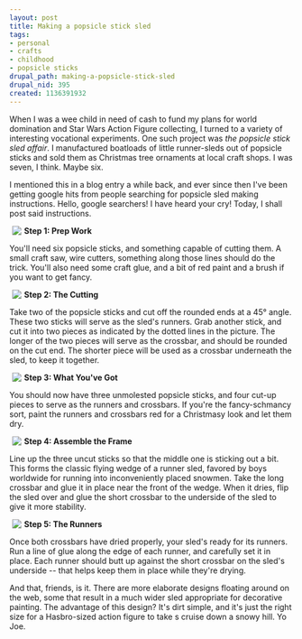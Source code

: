 ```yaml
--- 
layout: post
title: Making a popsicle stick sled
tags: 
- personal
- crafts
- childhood
- popsicle sticks
drupal_path: making-a-popsicle-stick-sled
drupal_nid: 395
created: 1136391932
---
```

When I was a wee child in need of cash to fund my plans for world domination and Star Wars Action Figure collecting, I turned to a variety of interesting vocational experiments. One such project was <i>the popsicle stick sled affair</i>. I manufactured boatloads of little runner-sleds out of popsicle sticks and sold them as Christmas tree ornaments at local craft shops. I was seven, I think. Maybe six.



I mentioned this in a blog entry a while back, and ever since then I've been getting google hits from people searching for popsicle sled making instructions. Hello, google searchers! I have heard your cry! Today, I shall post said instructions.



<img src="/sites/jeff.viapositiva.net/files/sled1.png" align="left" hspace="5"><b>Step 1: Prep Work</b>

You'll need six popsicle sticks, and something capable of cutting them. A small craft saw, wire cutters, something along those lines should do the trick. You'll also need some craft glue, and a bit of red paint and a brush if you want to get fancy.<br clear=all>



<img src="/sites/jeff.viapositiva.net/files/sled2.png" align="left" hspace="5"><b>Step 2: The Cutting</b>

Take two of the popsicle sticks and cut off the rounded ends at a 45&deg; angle. These two sticks will serve as the sled's runners. Grab another stick, and cut it into two pieces as indicated by the dotted lines in the picture. The longer of the two pieces will serve as the crossbar, and should be rounded on the cut end. The shorter piece will be used as a crossbar underneath the sled, to keep it together.<br clear=all>



<img src="/sites/jeff.viapositiva.net/files/sled3.png" align="left" hspace="5"><b>Step 3: What You've Got</b>

You should now have three unmolested popsicle sticks, and four cut-up pieces to serve as the runners and crossbars. If you're the fancy-schmancy sort, paint the runners and crossbars red for a Christmasy look and let them dry. <br clear=all>



<img src="/sites/jeff.viapositiva.net/files/sled4.png" align="left" hspace="5"><b>Step 4: Assemble the Frame</b>

Line up the three uncut sticks so that the middle one is sticking out a bit. This forms the classic flying wedge of a runner sled, favored by boys worldwide for running into inconveniently placed snowmen. Take the long crossbar and glue it in place near the front of the wedge. When it dries, flip the sled over and glue the short crossbar to the underside of the sled to give it more stability.<br clear=all>



<img src="/sites/jeff.viapositiva.net/files/sled5.png" align="left" hspace="5"><b>Step 5: The Runners</b>

Once both crossbars have dried properly, your sled's ready for its runners. Run a line of glue along the edge of each runner, and carefully set it in place. Each runner should butt up against the short crossbar on the sled's underside -- that helps keep them in place while they're drying.<br clear=all>



And that, friends, is it. There are more elaborate designs floating around on the web, some that result in a much wider sled appropriate for decorative painting. The advantage of this design? It's dirt simple, and it's just the right size for a Hasbro-sized action figure to take s cruise down a snowy hill. Yo Joe.
